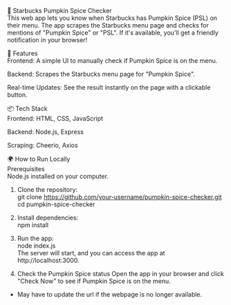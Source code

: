 🎃 Starbucks Pumpkin Spice Checker  
This web app lets you know when Starbucks has Pumpkin Spice (PSL) on their menu. The app scrapes the Starbucks menu page and checks for mentions of "Pumpkin Spice" or "PSL". If it's available, you'll get a friendly notification in your browser!

🚀 Features  
Frontend: A simple UI to manually check if Pumpkin Spice is on the menu.  

Backend: Scrapes the Starbucks menu page for "Pumpkin Spice".  

Real-time Updates: See the result instantly on the page with a clickable button.  

📦 Tech Stack  
Frontend: HTML, CSS, JavaScript

Backend: Node.js, Express

Scraping: Cheerio, Axios

🌍 How to Run Locally  
Prerequisites  
Node.js installed on your computer.  

1. Clone the repository:  
git clone https://github.com/your-username/pumpkin-spice-checker.git  
cd pumpkin-spice-checker  

3. Install dependencies:  
npm install  

3. Run the app:  
node index.js  
The server will start, and you can access the app at http://localhost:3000.  

4. Check the Pumpkin Spice status
Open the app in your browser and click "Check Now" to see if Pumpkin Spice is on the menu.

* May have to update the url if the webpage is no longer available.


